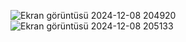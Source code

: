 ![Ekran görüntüsü 2024-12-08 204920](https://github.com/user-attachments/assets/bd035db3-d49c-4dbe-a50d-c23eae3a7f2e)
![Ekran görüntüsü 2024-12-08 205133](https://github.com/user-attachments/assets/18d66bd1-e462-4f35-9ee0-184a413bc7fe)
